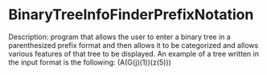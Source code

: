 # BinaryTreeInfoFinderPrefixNotation
Description:
      program that allows the user to enter a binary tree in a
      parenthesized prefix format and then allows it to be categorized and allows various features of that tree to be
      displayed. An example of a tree written in the input format is the following:
                (A(G(j)(1))(z(5)))
